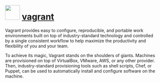 ﻿# <img src="https://cdn.rawgit.com/chocolatey/chocolatey-coreteampackages/269d34200380fe4fded0508b85e341e1c055cd85/icons/vagrant.png" width="48" height="48"/> [vagrant](https://chocolatey.org/packages/vagrant)


Vagrant provides easy to configure, reproducible, and portable work environments built on top of industry-standard technology and controlled by a single consistent workflow to help maximize the productivity and flexibility of you and your team.

To achieve its magic, Vagrant stands on the shoulders of giants. Machines are provisioned on top of VirtualBox, VMware, AWS, or any other provider. Then, industry-standard provisioning tools such as shell scripts, Chef, or Puppet, can be used to automatically install and configure software on the machine.

